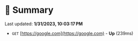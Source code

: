 # 📖 Summary
Last updated: **1/31/2023, 10:03:17 PM**

- `GET` [https://google.com](https://google.com) - **Up** (239ms)
